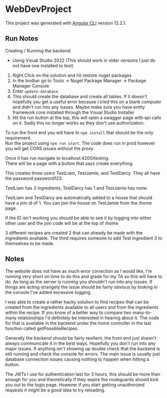 # WebDevProject

This project was generated with [Angular CLI](https://github.com/angular/angular-cli) version 12.2.1.

## Run Notes
Creating / Running the backend
- Using Visual Studio 2022 (This should work in older versions I just do not have one installed to test)

 1. Right Click on the solution and hit restore nuget packages
 2. In the toolbar go to Tools -> Nuget Package Manager -> Package Manager Console
 3. Enter `update-database`
 4. This should create the database and create all tables. If it doesn't hopefully you get a useful error because I tried this on a blank computer and didn't run into any issues. Maybe make sure you have entity framework core installed through the Visual Studio Installer
 5. Hit the run button at the top, this will open a swagger page with api calls on it. Sadly this no longer works as they don't use authorization.

To run the front end you will have to `npm install` that should be the only requirement.  
Run the project using `npm run start`. The code does run in prod however you will get CORS issues without the proxy

Once it has run navigate to localhost:4200/testing.  
There will be a page with a button that says create everything.  

This creates three users TestLiam, TestJamie, and TestDarcy. They all have the password password123.  

TestLiam has 2 ingredients, TestDarcy has 1 and TestJamie has none.  

TestLiam and TestDarcy are automatically added to a house that should have a join id of 1. You can join the house on TestJamie from the /home page.  

If the ID isn't working you should be able to see it by logging into either other user and the join code will be at the top of /home  

3 different recipes are created 2 that can already be made with the ingredients available. The third requires someone to add Test Ingredient 3 to themselves to be made.  

## Notes  
The website does not have as much error correction as I would like, I'm running very short on time to do this and grade for my TA so this will have to do. As long as the server is running you shouldn't run into any issues. If things are acting strangely the issue should be fairly obvious by looking in the console I've added excessive logging.  

I was able to create a rather hacky solution to find recipes that can be created from the ingredients available to all users and from the ingredients within the recipe. If you know of a better way to compare two many-to-many relationships I'd definitely be interested in hearing about it. The code for that is available in the backend under the home controller in the last function called getPossibleRecipes.  

Generally the backend should be fairly resilient, the front end just doesn't always communicate it in the best ways. Hopefully you don't run into any major issues. If anything isn't showing up double check that the backend is still running and check the console for errors. The main issue is usually just database connection issues causing nothing to happen when hitting a button.  

The JWTs I use for authentication last for 3 hours, this should be more than enough for you and theoretically if they expire the routeguards should kick you out to the login page. However if you start getting unauthorized requests it might be a good idea to try reloading.  